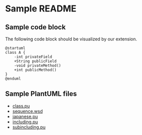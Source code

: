 # Sample README

## Sample code block

The following code block should be visualized by our extension.

```
@startuml
class A {
    -int privateField
    +String publicField
    -void privateMethod()
    +int publicMethod()
}
@enduml
```

## Sample PlantUML files

- [class.pu](./class.pu)
- [sequence.wsd](./sequence.wsd)
- [japanese.pu](./japanese.pu)
- [including.pu](./including.pu)
- [subincluding.pu](./subincluding.pu)
